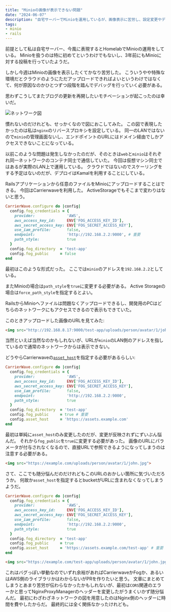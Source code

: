```yaml
---
title: "Minioの画像が表示できない問題"
date: "2024-06-07"
description: "自宅サーバーでMinioを運用しているが、画像表示に苦労し、設定変更やデバッグを通じてCarrierwaveのasset_hostやfog_publicの設定を調整する必要があった。"
tags:
- minio
- rails
---
```


前提として私は自宅サーバー、今風に表現するとHomelabでMinioの運用をしている。
Minioを扱うのは特に初めてというわけでもないし、3年前にもMinioに対する投稿を行っていたようだ。

しかし今週はMinioの画像を表示したくてかなり苦労した。
こういうやや特殊な環境だとクラウドのようにただアップロードできればよいというわけではなくて、何が原因なのかひとつずつ段階を踏んでデバッグを行っていく必要がある。

思わずこうしてまたブログの更新を再開したいモチベーションが起こったのは幸いだ。

![ネットワーク図](/images/2024060701.webp)

慣れないのだけれども、せっかくなので図におこしてみた。
この図で表現したかったのは私は`nginx`のリバースプロキシを設定している。
同一のLANではないので`minio`の管理画面ないし、エンドポイントのURLにはドメイン経由でしかアクセスできないことになっている。

以前このような問題は発生しなかったのだが、そのときは`web`と`minio`はそれぞれ同一ネットワークのコンテナ同士で通信していた。
今回は仮想マシン同士ではあるが実際のLAN上で運用している。
クラウドではないのでスケーリングをする予定はないのだが、デプロイはKamalを利用することにしている。

Railsアプリケーションから任意のファイルをMinioにアップロードすることはできる。
今回はCarrierwaveを利用した。
ActiveStorageでもそこまで変わりはないと思う。

```ruby
CarrierWave.configure do |config|
  config.fog_credentials = {
    provider:              'AWS',
    aws_access_key_id:     ENV['FOG_ACCESS_KEY_ID'],
    aws_secret_access_key: ENV['FOG_SECRET_ACCESS_KEY'],
    use_iam_profile:       false,
    endpoint:              'http://192.168.2.2:9000', # 重要
    path_style:            true
  }
  config.fog_directory  = 'test-app'
  config.fog_public     = false
end
```

最初はこのような形式だった。
ここでは`minio`のアドレスを`192.168.2.2`としている。

またMinioの場合は`path_style`を`true`に変更する必要がある。
Active Storageの場合は`force_path_style`を指定するとよい。

RailsからMinioへファイルは問題なくアップロードできるし、開発用のPCはどちらのネットワークにもアクセスできるので表示もできていた。

このときアップロードした画像のURLを見てみた:

```html
<img src="http://192.168.8.17:9000/test-app/uploads/person/avatar/1/john.jpg?X-Amz-Expires=600...">
```

当然といえば当然なのかもしれないが、URLが`minio`のLAN側のアドレスを指しているので通常のネットワークからは表示できない。

どうやらCarrierwaveの[`asset_host`](https://stackoverflow.com/a/13109245)を指定する必要があるらしい:

```ruby
CarrierWave.configure do |config|
  config.fog_credentials = {
    provider:              'AWS',
    aws_access_key_id:     ENV['FOG_ACCESS_KEY_ID'],
    aws_secret_access_key: ENV['FOG_SECRET_ACCESS_KEY'],
    use_iam_profile:       false,
    endpoint:              'http://192.168.2.2:9000',
    path_style:            true
  }
  config.fog_directory  = 'test-app'
  config.fog_public     = true # 重要
  config.asset_host     = 'https://assets.example.com'
end
```

最初は単純に`asset_host`のみ変更したのだが、変更が反映されずにずいぶん悩んだ。
それから`fog_public`を`true`に変更する必要があった。
画像のURLにパラメータが付与されなくなるので、直接URLで参照できるようになってしまうのは注意する必要がある。

```html
<img src="https://example.com/uploads/person/avatar/1/john.jpg">
```

さて、ここでも随分悩んだのだけれどもこのURLのおかしい箇所に気づいただろうか。
何故か`asset_host`を指定するとbucketがURLに含まれなくなってしまうようだ。

```ruby
CarrierWave.configure do |config|
  config.fog_credentials = {
    provider:              'AWS',
    aws_access_key_id:     ENV['FOG_ACCESS_KEY_ID'],
    aws_secret_access_key: ENV['FOG_SECRET_ACCESS_KEY'],
    use_iam_profile:       false,
    endpoint:              'http://192.168.2.2:9000',
    path_style:            true
  }
  config.fog_directory  = 'test-app'
  config.fog_public     = true
  config.asset_host     = 'https://assets.example.com/test-app' # 重要
end
```

```html
<img src="https://example.com/test-app/uploads/person/avatar/1/john.jpg">
```

これはバグっぽい挙動なのでいずれ余裕があればCarrierwaveかFogか、あるいはAWS側のライブラリかはわからないがPRを作りたいと思う。
文章にまとめてしまうとあまり苦労が伝わらなかったかもしれないが、最初は`CORS`関連のエラーかと思ってNginxProxyManagerのヘッダーを変更したがうまくいかず随分悩んだ。
最初にわざわざネットワークの図を用意したのはNginx側のヘッダーに時間を費やしたからだ。
最終的には全く関係なかったけれども。
